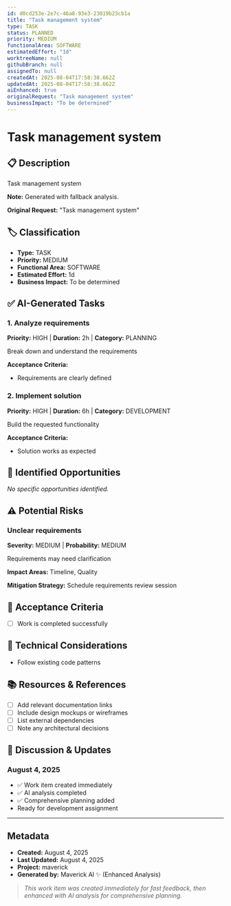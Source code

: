 ```yaml
---
id: d0cd253e-2e7c-46a8-93e3-23019b23cb1a
title: "Task management system"
type: TASK
status: PLANNED
priority: MEDIUM
functionalArea: SOFTWARE
estimatedEffort: "1d"
worktreeName: null
githubBranch: null
assignedTo: null
createdAt: 2025-08-04T17:58:38.662Z
updatedAt: 2025-08-04T17:58:38.662Z
aiEnhanced: true
originalRequest: "Task management system"
businessImpact: "To be determined"
---
```


# Task management system

## 📋 Description
Task management system

**Note:** Generated with fallback analysis.

**Original Request:** "Task management system"

## 🏷️ Classification
- **Type:** TASK
- **Priority:** MEDIUM
- **Functional Area:** SOFTWARE
- **Estimated Effort:** 1d
- **Business Impact:** To be determined



## ✅ AI-Generated Tasks

### 1. Analyze requirements
**Priority:** HIGH | **Duration:** 2h | **Category:** PLANNING

Break down and understand the requirements

**Acceptance Criteria:**
- Requirements are clearly defined



### 2. Implement solution
**Priority:** HIGH | **Duration:** 6h | **Category:** DEVELOPMENT

Build the requested functionality

**Acceptance Criteria:**
- Solution works as expected




## 🚀 Identified Opportunities

_No specific opportunities identified._

## ⚠️ Potential Risks

### Unclear requirements
**Severity:** MEDIUM | **Probability:** MEDIUM

Requirements may need clarification

**Impact Areas:** Timeline, Quality

**Mitigation Strategy:** Schedule requirements review session


## 🎯 Acceptance Criteria

- [ ] Work is completed successfully

## 🔧 Technical Considerations

- Follow existing code patterns

## 📚 Resources & References
- [ ] Add relevant documentation links
- [ ] Include design mockups or wireframes  
- [ ] List external dependencies
- [ ] Note any architectural decisions

## 💬 Discussion & Updates

### August 4, 2025
- ✅ Work item created immediately
- ✅ AI analysis completed
- ✅ Comprehensive planning added
- Ready for development assignment

---

## Metadata
- **Created:** August 4, 2025
- **Last Updated:** August 4, 2025
- **Project:** maverick
- **Generated by:** Maverick AI ✨ (Enhanced Analysis)

> _This work item was created immediately for fast feedback, then enhanced with AI analysis for comprehensive planning._
